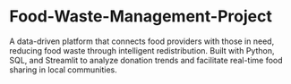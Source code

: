 # Food-Waste-Management-Project
A data-driven platform that connects food providers with those in need, reducing food waste through intelligent redistribution. Built with Python, SQL, and Streamlit to analyze donation trends and facilitate real-time food sharing in local communities.
